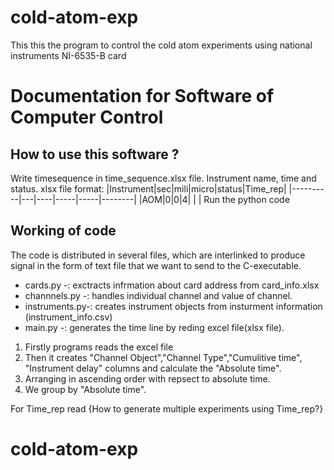 # cold-atom-exp
This this the program to control the cold atom experiments using national instruments NI-6535-B card

# Documentation for Software of Computer Control 

## How to use this software ?
   
   Write timesequence in time_sequence.xlsx file.
   Instrument name, time and status.
   xlsx file format:
|Instrument|sec|mili|micro|status|Time_rep|
|----------|---|----|-----|-----|--------|
|AOM|0|0|4| | |
   Run the python code

## Working of code 

The code is distributed in several files, which are interlinked to produce signal in the form of text file that we want to send to the C-executable.

- cards.py -: exctracts infrmation about card address from card_info.xlsx
- channnels.py -: handles individual channel and value of channel.
- instruments.py-: creates instrument objects from insturment information (instrument_info.csv)
- main.py -: generates the time line by reding excel file(xlsx file).

1. Firstly programs reads the excel file
2. Then it creates "Channel Object","Channel Type","Cumulitive time", "Instrument delay" columns and calculate the "Absolute time".
3. Arranging in ascending order with repsect to absolute time.
4. We group by "Absolute time".
  


For Time_rep read {How to generate multiple experiments using Time_rep?}



# cold-atom-exp
